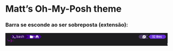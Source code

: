 # Matt’s Oh-My-Posh theme
### Barra se esconde ao ser sobreposta (extensão):  
![Dark Atomic](img/oh-my-posh-theme.png)  
